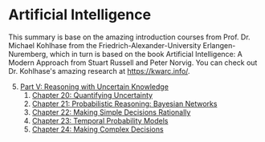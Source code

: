 # Artificial Intelligence
This summary is base on the amazing introduction courses from Prof. Dr. Michael Kohlhase from the Friedrich-Alexander-University Erlangen-Nuremberg, which in turn is based on the book Artificial Intelligence: A Modern Approach from Stuart Russell and Peter Norvig.
You can check out Dr. Kohlhase's amazing research at https://kwarc.info/.

5. [Part V: Reasoning with Uncertain Knowledge](Part-V_Reasoning-with-Uncertain-Knowledge/README.md)  
	1. [Chapter 20: Quantifying Uncertainty](Part-V_Reasoning-with-Uncertain-Knowledge/01_Chapter-20_Quantifying-Uncertainty.md)  
	2. [Chapter 21: Probabilistic Reasoning: Bayesian Networks](Part-V_Reasoning-with-Uncertain-Knowledge/02_Chapter-21_Probabilistic-Reasoning_Bayesian-Networks.md)  
	3. [Chapter 22: Making Simple Decisions Rationally](Part-V_Reasoning-with-Uncertain-Knowledge/03_Chapter-22_Making-Simple-Decisions-Rationally.md)  
	4. [Chapter 23: Temporal Probability Models](Part-V_Reasoning-with-Uncertain-Knowledge/04_Chapter-23_Temporal-Probability-Models.md)  
	5. [Chapter 24: Making Complex Decisions](Part-V_Reasoning-with-Uncertain-Knowledge/05_Chapter-24_Making-Complex-Decisions.md)  
